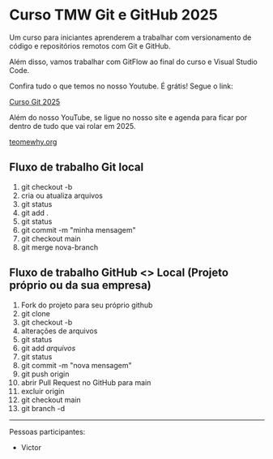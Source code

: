 # Curso TMW Git e GitHub 2025

Um curso para iniciantes aprenderem a trabalhar com versionamento de código e repositórios remotos com Git e GitHub.

Além disso, vamos trabalhar com GitFlow ao final do curso e Visual Studio Code.

Confira tudo o que temos no nosso Youtube. É grátis! Segue o link:

[Curso Git 2025](https://youtube.com/@teomewhy)

Além do nosso YouTube, se ligue no nosso site e agenda para ficar por dentro de tudo que vai rolar em 2025.

[teomewhy.org](https://teomewhy.org/schedule)


## Fluxo de trabalho Git local

1. git checkout -b <nova-branch>
2. cria ou atualiza arquivos
3. git status
4. git add .
5. git status
6. git commit -m "minha mensagem"
7. git checkout main
8. git merge nova-branch

## Fluxo de trabalho GitHub <> Local (Projeto próprio ou da sua empresa)

01. Fork do projeto para seu próprio github
02. git clone <endereco do projeto>
03. git checkout -b <nova-branch>
04. alterações de arquivos
05. git status
06. git add *arquivos*
07. git status
08. git commit -m "nova mensagem"
09. git push origin <nova-branch>
10. abrir Pull Request no GitHub para main
11. excluir <nova-branch> origin
12. git checkout main
13. git branch -d <nova-branch>

----

Pessoas participantes:

- Victor